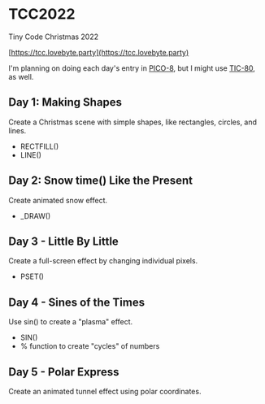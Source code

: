 # TCC2022

Tiny Code Christmas 2022

[https://tcc.lovebyte.party](https://tcc.lovebyte.party)

I'm planning on doing each day's entry in [PICO-8](https://lexaloffle.com/pico-8.php), but I might use [TIC-80](https://tic80.com), as well.

## Day 1: Making Shapes

Create a Christmas scene with simple shapes, like rectangles, circles, and lines.

* RECTFILL()
* LINE()

## Day 2: Snow time() Like the Present

Create animated snow effect.

* _DRAW()

## Day 3 - Little By Little

Create a full-screen effect by changing individual pixels.

* PSET()

## Day 4 - Sines of the Times

Use sin() to create a "plasma" effect.

* SIN()
* % function to create "cycles" of numbers

## Day 5 - Polar Express

Create an animated tunnel effect using polar coordinates.
